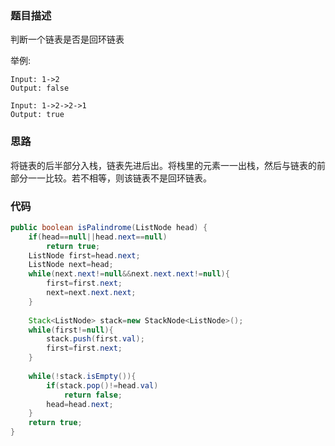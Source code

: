 ### 题目描述

判断一个链表是否是回环链表

举例:

```
Input: 1->2
Output: false
```

```
Input: 1->2->2->1
Output: true
```

### 思路

将链表的后半部分入栈，链表先进后出。将栈里的元素一一出栈，然后与链表的前部分一一比较。若不相等，则该链表不是回环链表。

### 代码

```java
public boolean isPalindrome(ListNode head) {
 	if(head==null||head.next==null)
        return true;
    ListNode first=head.next;
    ListNode next=head;
    while(next.next!=null&&next.next.next!=null){
        first=first.next;
        next=next.next.next;
    }
    
    Stack<ListNode> stack=new StackNode<ListNode>();
    while(first!=null){
        stack.push(first.val);
        first=first.next;
    }
    
    while(!stack.isEmpty()){
        if(stack.pop()!=head.val)
            return false;
        head=head.next;
    }
    return true;
}
```

